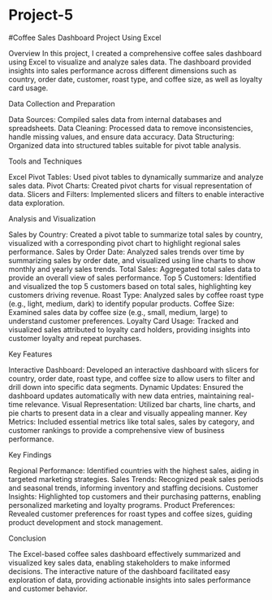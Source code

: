 # Project-5

#Coffee Sales Dashboard Project Using Excel

Overview
In this project, I created a comprehensive coffee sales dashboard using Excel to visualize and analyze sales data. The dashboard provided insights into sales performance across different dimensions such as country, order date, customer, roast type, and coffee size, as well as loyalty card usage.

Data Collection and Preparation

Data Sources: Compiled sales data from internal databases and spreadsheets.
Data Cleaning: Processed data to remove inconsistencies, handle missing values, and ensure data accuracy.
Data Structuring: Organized data into structured tables suitable for pivot table analysis.

Tools and Techniques

Excel Pivot Tables: Used pivot tables to dynamically summarize and analyze sales data.
Pivot Charts: Created pivot charts for visual representation of data.
Slicers and Filters: Implemented slicers and filters to enable interactive data exploration.

Analysis and Visualization

Sales by Country: Created a pivot table to summarize total sales by country, visualized with a corresponding pivot chart to highlight regional sales performance.
Sales by Order Date: Analyzed sales trends over time by summarizing sales by order date, and visualized using line charts to show monthly and yearly sales trends.
Total Sales: Aggregated total sales data to provide an overall view of sales performance.
Top 5 Customers: Identified and visualized the top 5 customers based on total sales, highlighting key customers driving revenue.
Roast Type: Analyzed sales by coffee roast type (e.g., light, medium, dark) to identify popular products.
Coffee Size: Examined sales data by coffee size (e.g., small, medium, large) to understand customer preferences.
Loyalty Card Usage: Tracked and visualized sales attributed to loyalty card holders, providing insights into customer loyalty and repeat purchases.

Key Features

Interactive Dashboard: Developed an interactive dashboard with slicers for country, order date, roast type, and coffee size to allow users to filter and drill down into specific data segments.
Dynamic Updates: Ensured the dashboard updates automatically with new data entries, maintaining real-time relevance.
Visual Representation: Utilized bar charts, line charts, and pie charts to present data in a clear and visually appealing manner.
Key Metrics: Included essential metrics like total sales, sales by category, and customer rankings to provide a comprehensive view of business performance.

Key Findings

Regional Performance: Identified countries with the highest sales, aiding in targeted marketing strategies.
Sales Trends: Recognized peak sales periods and seasonal trends, informing inventory and staffing decisions.
Customer Insights: Highlighted top customers and their purchasing patterns, enabling personalized marketing and loyalty programs.
Product Preferences: Revealed customer preferences for roast types and coffee sizes, guiding product development and stock management.

Conclusion

The Excel-based coffee sales dashboard effectively summarized and visualized key sales data, enabling stakeholders to make informed decisions. The interactive nature of the dashboard facilitated easy exploration of data, providing actionable insights into sales performance and customer behavior.
